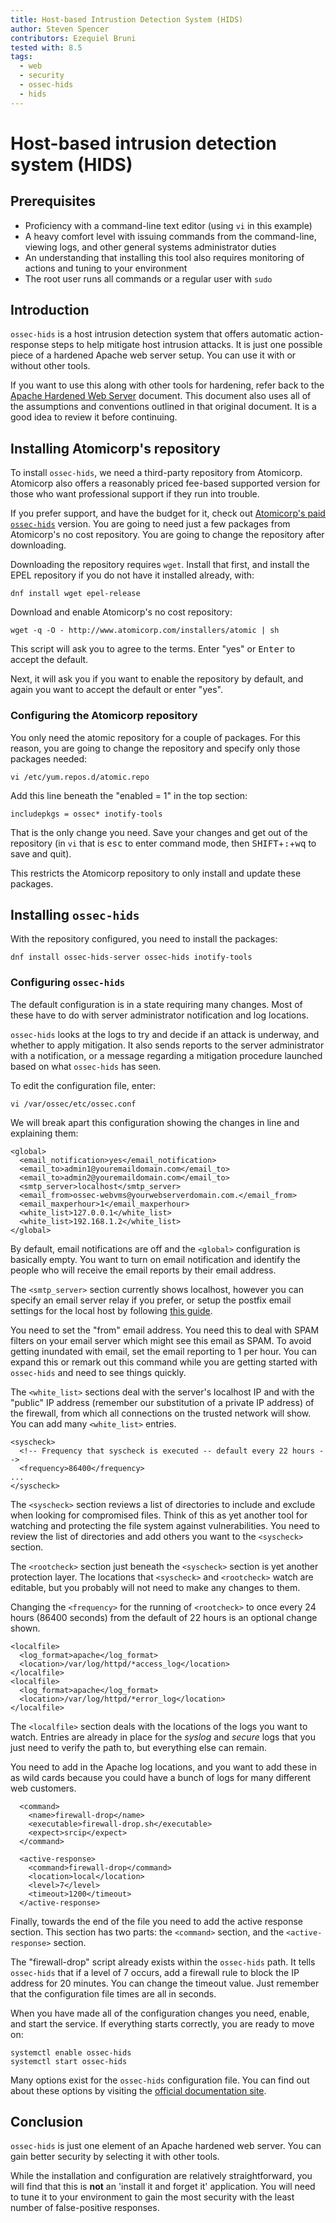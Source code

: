 ```yaml
---
title: Host-based Intrustion Detection System (HIDS)
author: Steven Spencer
contributors: Ezequiel Bruni
tested with: 8.5
tags:
  - web
  - security
  - ossec-hids
  - hids
---
```


# Host-based intrusion detection system (HIDS)

## Prerequisites

* Proficiency with a command-line text editor (using `vi` in this example)
* A heavy comfort level with issuing commands from the command-line, viewing logs, and other general systems administrator duties
* An understanding that installing this tool also requires monitoring of actions and tuning to your environment
* The root user runs all commands or a regular user with `sudo`

## Introduction

`ossec-hids` is a host intrusion detection system that offers automatic action-response steps to help mitigate host intrusion attacks. It is just one possible piece of a hardened Apache web server setup. You can use it with or without other tools.

If you want to use this along with other tools for hardening, refer back to the [Apache Hardened Web Server](index.md) document. This document also uses all of the assumptions and conventions outlined in that original document. It is a good idea to review it before continuing.

## Installing Atomicorp's repository

To install `ossec-hids`, we need a third-party repository from Atomicorp. Atomicorp also offers a reasonably priced fee-based supported version for those who want professional support if they run into trouble.

If you prefer support, and have the budget for it, check out [Atomicorp's paid `ossec-hids`](https://atomicorp.com/atomic-enterprise-ossec/) version. You are going to need just a few packages from Atomicorp's no cost repository. You are going to change the repository after downloading.

Downloading the repository requires `wget`. Install that first, and install the EPEL repository if you do not have it installed already, with:

```
dnf install wget epel-release
```

Download and enable Atomicorp's no cost repository:

```
wget -q -O - http://www.atomicorp.com/installers/atomic | sh
```

This script will ask you to agree to the terms. Enter "yes" or <kbd>Enter</kbd> to accept the default.

Next, it will ask you if you want to enable the repository by default, and again you want to accept the default or enter "yes".

### Configuring the Atomicorp repository

You only need the atomic repository for a couple of packages. For this reason, you are going to change the repository and specify only those packages needed:

```
vi /etc/yum.repos.d/atomic.repo
```

Add this line beneath the "enabled = 1" in the top section:

```
includepkgs = ossec* inotify-tools
```

That is the only change you need. Save your changes and get out of the repository (in `vi` that is <kbd>esc</kbd> to enter command mode, then <kbd>SHIFT</kbd>+<kbd>:</kbd>+<kbd>wq</kbd> to save and quit).

This restricts the Atomicorp repository to only install and update these packages.

## Installing `ossec-hids`

With the repository configured, you need to install the packages:

```
dnf install ossec-hids-server ossec-hids inotify-tools
```

### Configuring `ossec-hids`

The default configuration is in a state requiring many changes. Most of these have to do with server administrator notification and log locations.

`ossec-hids` looks at the logs to try and decide if an attack is underway, and whether to apply mitigation. It also sends reports to the server administrator with a notification, or a message regarding a mitigation procedure launched based on what `ossec-hids` has seen.

To edit the configuration file, enter:

```
vi /var/ossec/etc/ossec.conf
```

We will break apart this configuration showing the changes in line and explaining them:

```
<global>
  <email_notification>yes</email_notification>  
  <email_to>admin1@youremaildomain.com</email_to>
  <email_to>admin2@youremaildomain.com</email_to>
  <smtp_server>localhost</smtp_server>
  <email_from>ossec-webvms@yourwebserverdomain.com.</email_from>
  <email_maxperhour>1</email_maxperhour>
  <white_list>127.0.0.1</white_list>
  <white_list>192.168.1.2</white_list>
</global>
```

By default, email notifications are off and the `<global>` configuration is basically empty. You want to turn on email notification and identify the people who will receive the email reports by their email address.

The `<smtp_server>` section currently shows localhost, however you can specify an email server relay if you prefer, or setup the postfix email settings for the local host by following [this guide](../../email/postfix_reporting.md).

You need to set the "from" email address. You need this to deal with SPAM filters on your email server which might see this email as SPAM. To avoid getting inundated with email, set the email reporting to 1 per hour. You can expand this or remark out this command while you are getting started with `ossec-hids` and need to see things quickly.

The `<white_list>` sections deal with the server's localhost IP and with the "public" IP address (remember our substitution of a private IP address) of the firewall, from which all connections on the trusted network will show. You can add many `<white_list>` entries.

```
<syscheck>
  <!-- Frequency that syscheck is executed -- default every 22 hours -->
  <frequency>86400</frequency>
...
</syscheck>
```

The `<syscheck>` section reviews a list of directories to include and exclude when looking for compromised files. Think of this as yet another tool for watching and protecting the file system against vulnerabilities. You need to review the list of directories and add others you want to the `<syscheck>` section.

The `<rootcheck>` section just beneath the `<syscheck>` section is yet another protection layer. The locations that `<syscheck>` and `<rootcheck>` watch are editable, but you probably will not need to make any changes to them.  

Changing the `<frequency>` for the running of `<rootcheck>` to once every 24 hours (86400 seconds) from the default of 22 hours is an optional change shown.

```
<localfile>
  <log_format>apache</log_format>
  <location>/var/log/httpd/*access_log</location>
</localfile>
<localfile>
  <log_format>apache</log_format>
  <location>/var/log/httpd/*error_log</location>
</localfile>
```

The `<localfile>` section deals with the locations of the logs you want to watch. Entries are already in place for the _syslog_ and _secure_ logs that you just need to verify the path to, but everything else can remain.

You need to add in the Apache log locations, and you want to add these in as wild cards because you could have a bunch of logs for many different web customers.

```
  <command>
    <name>firewall-drop</name>
    <executable>firewall-drop.sh</executable>
    <expect>srcip</expect>
  </command>

  <active-response>
    <command>firewall-drop</command>
    <location>local</location>
    <level>7</level>
    <timeout>1200</timeout>
  </active-response>
```

Finally, towards the end of the file you need to add the active response section. This section has two parts: the `<command>` section, and the `<active-response>` section.

The "firewall-drop" script already exists within the `ossec-hids` path. It tells `ossec-hids` that if a level of 7 occurs, add a firewall rule to block the IP address for 20 minutes. You can change the timeout value. Just remember that the configuration file times are all in seconds.

When you have made all of the configuration changes you need, enable, and start the service. If everything starts correctly, you are ready to move on:

```
systemctl enable ossec-hids
systemctl start ossec-hids
```

Many options exist for the `ossec-hids` configuration file. You can find out about these options by visiting the [official documentation site](https://www.ossec.net/docs/).

## Conclusion

`ossec-hids` is just one element of an Apache hardened web server. You can gain better security by selecting it with other tools.

While the installation and configuration are relatively straightforward, you will find that this is **not** an 'install it and forget it' application. You will need to tune it to your environment to gain the most security with the least number of false-positive responses.

